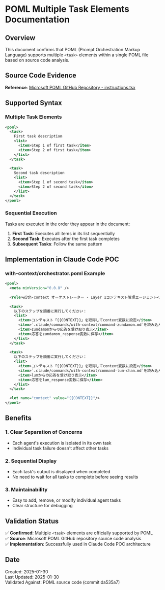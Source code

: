 # POML Multiple Task Elements Documentation

## Overview

This document confirms that POML (Prompt Orchestration Markup Language) supports multiple `<task>` elements within a single POML file based on source code analysis.

## Source Code Evidence

**Reference**: [Microsoft POML GitHub Repository - instructions.tsx](https://github.com/microsoft/poml/blob/da535a7c5a36b10479caca10ea9df2466123f7d9/packages/poml/components/instructions.tsx#L76)

## Supported Syntax

### Multiple Task Elements

```xml
<poml>
  <task>
    First task description
    <list>
      <item>Step 1 of first task</item>
      <item>Step 2 of first task</item>
    </list>
  </task>
  
  <task>
    Second task description
    <list>
      <item>Step 1 of second task</item>
      <item>Step 2 of second task</item>
    </list>
  </task>
</poml>
```

### Sequential Execution

Tasks are executed in the order they appear in the document:

1. **First Task**: Executes all items in its list sequentially
2. **Second Task**: Executes after the first task completes
3. **Subsequent Tasks**: Follow the same pattern

## Implementation in Claude Code POC

### with-context/orchestrator.poml Example

```xml
<poml>
  <meta minVersion="0.0.8" />
  
  <role>with-context オーケストレーター - Layer 1コンテキスト管理エージェント</role>
  
  <task>
    以下のステップを順番に実行してください：
    <list>
      <item>コンテキスト「{{CONTEXT}}」を取得してcontext変数に設定</item>
      <item>`.claude/commands/with-context/command-zundamon.md`を読み込んで、その指示に従って実行</item>
      <item>zundamonからの応答を受け取り表示</item>
      <item>応答をzundamon_response変数に保存</item>
    </list>
  </task>
  
  <task>
    以下のステップを順番に実行してください：
    <list>
      <item>コンテキスト「{{CONTEXT}}」を取得してcontext変数に設定</item>
      <item>`.claude/commands/with-context/command-lum-chan.md`を読み込んで、その指示に従って実行</item>
      <item>lumからの応答を受け取り表示</item>
      <item>応答をlum_response変数に保存</item>
    </list>
  </task>
  
  <let name="context" value="{{CONTEXT}}"/>
</poml>
```

## Benefits

### 1. **Clear Separation of Concerns**
- Each agent's execution is isolated in its own task
- Individual task failure doesn't affect other tasks

### 2. **Sequential Display**
- Each task's output is displayed when completed
- No need to wait for all tasks to complete before seeing results

### 3. **Maintainability**
- Easy to add, remove, or modify individual agent tasks
- Clear structure for debugging

## Validation Status

✅ **Confirmed**: Multiple `<task>` elements are officially supported by POML  
✅ **Source**: Microsoft POML GitHub repository source code analysis  
✅ **Implementation**: Successfully used in Claude Code POC architecture  

## Date

Created: 2025-01-30  
Last Updated: 2025-01-30  
Validated Against: POML source code (commit da535a7)